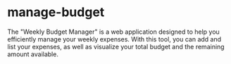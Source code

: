 # manage-budget
The "Weekly Budget Manager" is a web application designed to help you efficiently manage your weekly expenses. With this tool, you can add and list your expenses, as well as visualize your total budget and the remaining amount available.
